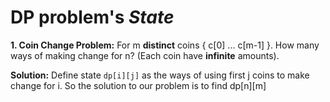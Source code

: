 # DP problem's *State*

**1. Coin Change Problem:** For m **distinct** coins { c[0] ... c[m-1] }. How many ways of making change for n? (Each coin have **infinite** amounts).

**Solution:** Define state `dp[i][j]` as the ways of using first j coins to make change for i. So the solution to our problem is to find dp[n][m]
